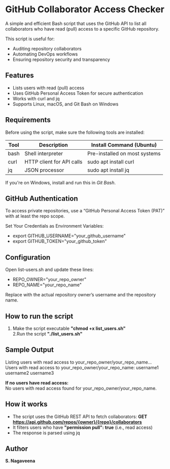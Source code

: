 # GitHub Collaborator Access Checker
A simple and efficient Bash script that uses the GitHub API to list all collaborators who have read (pull) access to a specific GitHub repository.

This script is useful for:
* Auditing repository collaborators
* Automating DevOps workflows
* Ensuring repository security and transparency

## Features
* Lists users with read (pull) access
* Uses GitHub Personal Access Token for secure authentication
* Works with curl and jq
* Supports Linux, macOS, and Git Bash on Windows

## Requirements
Before using the script, make sure the following tools are installed:

| Tool  |          Description           |     Install Command (Ubuntu)  |
|-------|--------------------------------|-------------------------------|
| bash  |      Shell interpreter         | Pre-installed on most systems |
| curl  |    HTTP client for API calls   |        sudo apt install curl  |
| jq    |        JSON processor          |         sudo apt install jq   |

If you're on Windows, install and run this in *Git Bash*.

## GitHub Authentication
To access private repositories, use a “GitHub Personal Access Token (PAT)” with at least the repo scope.

Set Your Credentials as Environment Variables:
* export GITHUB_USERNAME="your_github_username"
* export GITHUB_TOKEN="your_github_token"

## Configuration
Open list-users.sh and update these lines:

* REPO_OWNER="your_repo_owner"
* REPO_NAME="your_repo_name"

Replace with the actual repository owner’s username and the repository name.

## How to run the script
1. Make the script executable
**"chmod +x list_users.sh"**  
2.Run the script
**"./list_users.sh"**

## Sample Output
Listing users with read access to your_repo_owner/your_repo_name...
Users with read access to your_repo_owner/your_repo_name:
username1
username2
username3

**If no users have read access:**  
No users with read access found for your_repo_owner/your_repo_name.

## How it works
* The script uses the GitHub REST API to fetch collaborators:
  **GET https://api.github.com/repos/{owner}/{repo}/collaborators**
* It filters users who have **"permission pull": true** (i.e., read access)
* The response is parsed using jq

## Author
**S. Nagaveena**


















